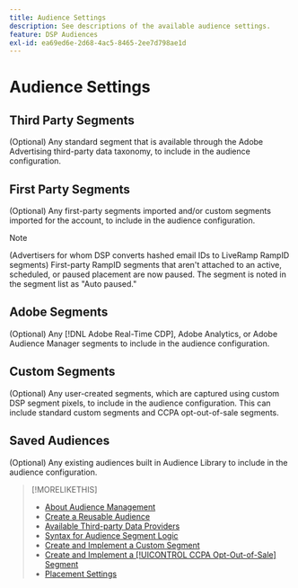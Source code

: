 ```yaml
---
title: Audience Settings
description: See descriptions of the available audience settings.
feature: DSP Audiences
exl-id: ea69ed6e-2d68-4ac5-8465-2ee7d798ae1d
---
```

# Audience Settings

## Third Party Segments

(Optional) Any standard segment that is available through the Adobe Advertising third-party data taxonomy, to include in the audience configuration.

## First Party Segments

(Optional) Any first-party segments imported and/or custom segments imported for the account, to include in the audience configuration.

>[!NOTE]
>
>(Advertisers for whom DSP converts hashed email IDs to LiveRamp RampID segments) First-party RampID segments that aren't attached to an active, scheduled, or paused placement are now paused. The segment is noted in the segment list as "Auto paused."

## Adobe Segments

(Optional) Any [!DNL Adobe Real-Time CDP], Adobe Analytics, or Adobe Audience Manager segments to include in the audience configuration.

## Custom Segments

(Optional) Any user-created segments, which are captured using custom DSP segment pixels, to include in the audience configuration. This can include standard custom segments and CCPA opt-out-of-sale segments.

## Saved Audiences

(Optional) Any existing audiences built in Audience Library to include in the audience configuration.

>[!MORELIKETHIS]
>
>* [About Audience Management](audience-about.md)
>* [Create a Reusable Audience](reusable-audience-create.md)
>* [Available Third-party Data Providers](third-party-data-providers.md)
>* [Syntax for Audience Segment Logic](audience-segment-logic-syntax.md)
>* [Create and Implement a Custom Segment](custom-segment-create.md)
>* [Create and Implement a [!UICONTROL CCPA Opt-Out-of-Sale] Segment](ccpa-opt-out-segment-create.md)
>* [Placement Settings](/help/dsp/campaign-management/placements/placement-settings.md)

